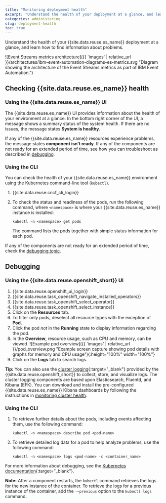 ```yaml
---
title: "Monitoring deployment health"
excerpt: "Understand the health of your deployment at a glance, and learn how to find information about problems."
categories: administering
slug: deployment-health
toc: true
---
```


Understand the health of your {{site.data.reuse.es_name}} deployment at a glance, and learn how to find information about problems.

![Event Streams metrics architecture]({{ 'images' | relative_url }}/architectures/ibm-event-automation-diagrams-es-metrics.svg "Diagram showing the architecture of the Event Streams metrics as part of IBM Event Automation.")

## Checking {{site.data.reuse.es_name}} health

### Using the {{site.data.reuse.es_name}} UI

The {{site.data.reuse.es_name}} UI provides information about the health of your environment at a glance. In the bottom right corner of the UI, a message shows a summary status of the system health. If there are no issues, the message states **System is healthy**.

If any of the {{site.data.reuse.es_name}} resources experience problems, the message states **component isn't ready**.
If any of the components are not ready for an extended period of time, see how you can troubleshoot as described in [debugging](#debugging).

### Using the CLI

You can check the health of your {{site.data.reuse.es_name}} environment using the Kubernetes command-line tool (`kubectl`).

1. {{site.data.reuse.cncf_cli_login}}
2. To check the status and readiness of the pods, run the following command, where `<namespace>` is where your {{site.data.reuse.es_name}} instance is installed:

   ```shell
   kubectl -n <namespace> get pods
   ```

   The command lists the pods together with simple status information for each pod.

If any of the components are not ready for an extended period of time, check the [debugging topic](#debugging).

## Debugging

### Using the {{site.data.reuse.openshift_short}} UI

1. {{site.data.reuse.openshift_ui_login}}
2. {{site.data.reuse.task_openshift_navigate_installed_operators}}
3. {{site.data.reuse.task_openshift_select_operator}}
4. {{site.data.reuse.task_openshift_select_instance}}
5. Click on the **Resources** tab.
6. To filter only pods, deselect all resource types with the exception of **Pod**.
7. Click the pod _not_ in the **Running** state to display information regarding the pod.
8. In the **Overview**, resource usage, such as CPU and memory, can be viewed.
   ![Example pod overview]({{ 'images' | relative_url }}/pod_overview.png "Example screen capture showing pod details with graphs for memory and CPU usage"){:height="100%" width="100%"}
9. Click on the **Logs** tab to search logs.

**Tip:** You can also use the [cluster logging](https://docs.openshift.com/container-platform/4.15/logging/cluster-logging.html){:target="_blank"} provided by the {{site.data.reuse.openshift_short}} to collect, store, and visualize logs. The cluster logging components are based upon Elasticsearch, Fluentd, and Kibana (EFK). You can download and install the pre-configured {{site.data.reuse.es_name}} Kibana dashboards by following the instructions in [monitoring cluster health](../cluster-health/).

### Using the CLI

1. To retrieve further details about the pods, including events affecting them, use the following command:

   ```shell
   kubectl -n <namespace> describe pod <pod-name>
   ```

2. To retrieve detailed log data for a pod to help analyze problems, use the following command:

   ```shell
   kubectl -n <namespace> logs <pod-name> -c <container_name>
   ```

For more information about debugging, see the [Kubernetes documentation](https://kubernetes.io/docs/tasks/debug-application-cluster/debug-application-introspection/#using-kubectl-describe-pod-to-fetch-details-about-pods){:target="_blank"}.

**Note:** After a component restarts, the `kubectl` command retrieves the logs for the new instance of the container. To retrieve the logs for a previous instance of the container, add the `-–previous` option to the `kubectl logs` command.
